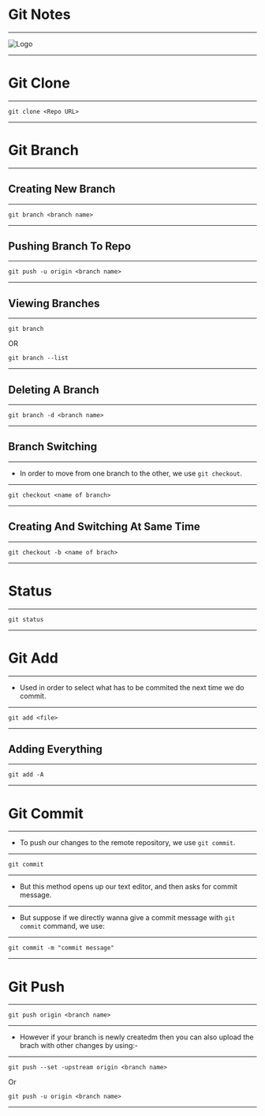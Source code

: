 # Git Notes

<hr>

![Logo](https://git-scm.com/images/logos/downloads/Git-Icon-1788C.png)

<hr>

# Git Clone

<hr>

```none
git clone <Repo URL>
```

<hr>

# Git Branch

<hr>

## Creating New Branch

<hr>

```none
git branch <branch name>
```

<hr>

## Pushing Branch To Repo

<hr>

```none
git push -u origin <branch name>
```

<hr>

## Viewing Branches

<hr>

```none
git branch
```

OR

```none
git branch --list
```

<hr>

## Deleting A Branch

<hr>

```none
git branch -d <branch name>
```

<hr>

## Branch Switching

<hr>

- In order to move from one branch to the other, we use `git checkout`.

<hr>

```none
git checkout <name of branch>
```

<hr>

## Creating And Switching At Same Time

<hr>

```none
git checkout -b <name of brach>
```

<hr>

# Status

<hr>

```none
git status
```

<hr>

# Git Add

<hr>

- Used in order to select what has to be commited the next time we do commit.

<hr>

```none
git add <file>
```

<hr>

## Adding Everything

<hr>

```none
git add -A
```

<hr>

# Git Commit

<hr>

- To push our changes to the remote repository, we use `git commit`.

<hr>

```none
git commit
```

<hr>

- But this method opens up our text editor, and then asks for commit message.

<hr>

- But suppose if we directly wanna give a commit message with `git commit` command,  we use:

<hr>

```none
git commit -m "commit message"
```

<hr>

# Git Push

<hr>

```none
git push origin <branch name>
```

<hr>

- However if your branch is newly createdm then you can also upload the brach with other changes by using:-

<hr>

```none
git push --set -upstream origin <branch name>
```

Or

```none
git push -u origin <branch name>
```

<hr>
